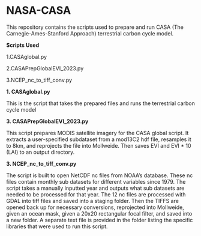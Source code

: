 # NASA-CASA
This repository contains the scripts used to prepare and run CASA (The Carnegie-Ames-Stanford Approach) terrestrial carbon cycle model. 

**Scripts Used**

1.CASAglobal.py

2.CASAPrepGlobalEVI_2023.py

3.NCEP_nc_to_tiff_conv.py

**1. CASAglobal.py**
   
This is the script that takes the prepared files and runs the terrestrial carbon cycle model

**3. CASAPrepGlobalEVI_2023.py**

This script prepares MODIS satellite imagery for the CASA global script. It extracts a user-specified subdataset from a mod13C2 hdf file, resamples it to 8km, and reprojects the file into Mollweide. Then saves EVI and EVI * 10 (LAI) to an output directory.

**3. NCEP_nc_to_tiff_conv.py**

The script is built to open NetCDF nc files from NOAA’s database. These nc files contain
monthly sub datasets for different variables since 1979. The script takes a manually inputted
year and outputs what sub datasets are needed to be processed for that year. The 12 nc files
are processed with GDAL into tiff files and saved into a staging folder. Then the TIFFS are opened back up for necessary conversions, reprojected into Mollweide, given an ocean mask, given a 20x20 rectangular focal filter, and saved into a new folder. A separate text file is provided in the folder listing the specific libraries that were used to run this script. 





